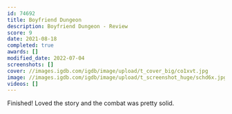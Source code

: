```yaml
---
id: 74692
title: Boyfriend Dungeon
description: Boyfriend Dungeon - Review
score: 9
date: 2021-08-18
completed: true
awards: []
modified_date: 2022-07-04
screenshots: []
cover: //images.igdb.com/igdb/image/upload/t_cover_big/co1xvt.jpg
image: //images.igdb.com/igdb/image/upload/t_screenshot_huge/schd6x.jpg
videos: []
---
```

Finished! Loved the story and the combat was pretty solid.